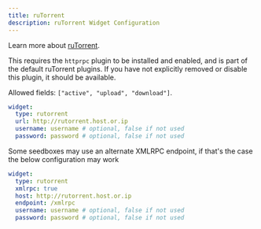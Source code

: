 ```yaml
---
title: ruTorrent
description: ruTorrent Widget Configuration
---
```


Learn more about [ruTorrent](https://github.com/Novik/ruTorrent).

This requires the `httprpc` plugin to be installed and enabled, and is part of the default ruTorrent plugins. If you have not explicitly removed or disable this plugin, it should be available.

Allowed fields: `["active", "upload", "download"]`.

```yaml
widget:
  type: rutorrent
  url: http://rutorrent.host.or.ip
  username: username # optional, false if not used
  password: password # optional, false if not used
```

Some seedboxes may use an alternate XMLRPC endpoint, if that's the case the below configuration may work
```yaml
widget:
  type: rutorrent
  xmlrpc: true
  host: http://rutorrent.host.or.ip
  endpoint: /xmlrpc
  username: username # optional, false if not used
  password: password # optional, false if not used
```
